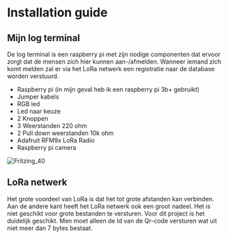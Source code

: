 # Installation guide
## Mijn log terminal
De log terminal is een raspberry pi met zijn nodige componenten dat ervoor zorgt dat de mensen zich hier kunnen aan-/afmelden. Wanneer iemand zich komt melden zal er via het LoRa netwerk een registratie naar de database  worden verstuurd.
  - Raspberry pi (in mijn geval heb ik een raspberry pi 3b+ gebruikt)
  - Jumper kabels
  - RGB led
  - Led naar keuze
  - 2 Knoppen
  - 3 Weerstanden 220 ohm
  - 2 Pull down weerstanden 10k ohm
  - Adafruit RFM9x LoRa Radio
  - Raspberry pi camera

![Fritzing_40](https://user-images.githubusercontent.com/38457884/75234731-626c7f80-57bb-11ea-82a4-980ed84fb3ce.png)

## LoRa netwerk
Het grote voordeel van LoRa is dat het tot grote afstanden kan verbinden. Aan de andere kant heeft het LoRa netwerk ook een groot nadeel. Het is niet geschikt voor grote bestanden te versturen. Voor dit project is het duidelijk geschikt. Men moet alleen de Id van de Qr-code versturen wat uit niet meer dan 7 bytes bestaat. 
